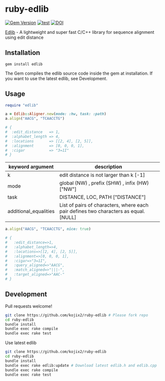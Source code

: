 # ruby-edlib

[![Gem Version](https://badge.fury.io/rb/edlib.svg)](https://badge.fury.io/rb/edlib)
[![test](https://github.com/kojix2/ruby-edlib/actions/workflows/ci.yml/badge.svg)](https://github.com/kojix2/ruby-edlib/actions/workflows/ci.yml)
[![DOI](https://zenodo.org/badge/559318048.svg)](https://zenodo.org/badge/latestdoi/559318048)

[Edlib](https://github.com/Martinsos/edlib) - A lightweight and super fast C/C++ library for sequence alignment using edit distance

## Installation

```
gem install edlib
```

The Gem compiles the edlib source code inside the gem at installation. If you want to use the latest edlib, see Development.

## Usage

```ruby
require "edlib"

a = Edlib::Aligner.new(mode: :hw, task: :path)
a.align("AACG", "TCAACCTG")

# {
#  :edit_distance   => 1,
#  :alphabet_length => 4,
#  :locations       => [[2, 4], [2, 5]],
#  :alignment       => [0, 0, 0, 1],
#  :cigar           => "3=1I"
# }
```

|keyword argument     |description|
|---------------------|-----------------------------------------------------------------------------|
|k                    |edit distance is not larger than k [-1]                                             |
|mode                 |global (NW) , prefix (SHW) , infix (HW) ["NW"]                                      |
|task                 |DISTANCE, LOC, PATH ["DISTANCE"]                                                    |
|additional_equalities|List of pairs of characters, where each pair defines two characters as equal. [NULL]|


```ruby
a.align("AACG", "TCAACCTG", nice: true)

# {
#   :edit_distance=>1,                                                 
#   :alphabet_length=>4,                                               
#   :locations=>[[2, 4], [2, 5]],                                      
#   :alignment=>[0, 0, 0, 1],                                          
#   :cigar=>"3=1I",                                                    
#   :query_aligned=>"AACG",                                            
#   :match_aligned=>"|||-",                                            
#   :target_aligned=>"AAC-"
# }        
```

## Development

Pull requests welcome!

```sh
git clone https://github.com/kojix2/ruby-edlib # Please fork repo
cd ruby-edlib
bundle install
bundle exec rake compile
bundle exec rake test
```

Use latest edlib

```sh
git clone https://github.com/kojix2/ruby-edlib
cd ruby-edlib
bundle install
bundle exec rake edlib:update # Download latest edlib.h and edlib.cpp
bundle exec rake compile
bundle exec rake test
```
